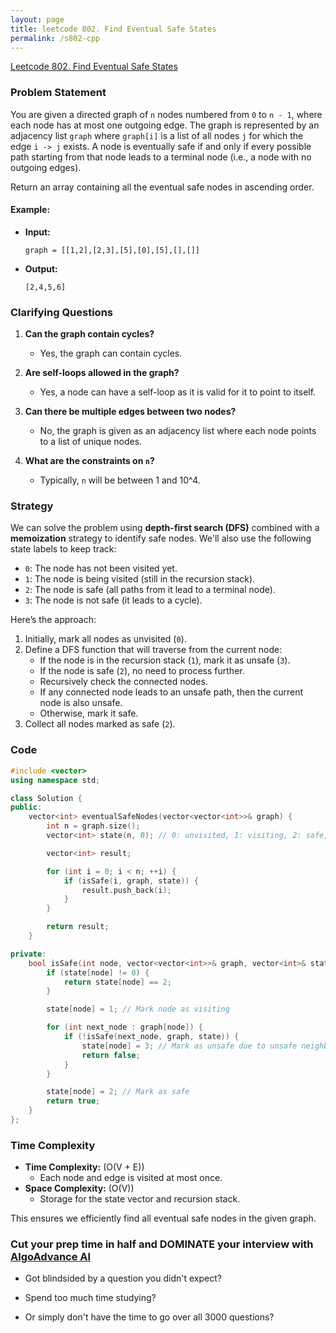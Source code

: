 ```yaml
---
layout: page
title: leetcode 802. Find Eventual Safe States
permalink: /s802-cpp
---
```

[Leetcode 802. Find Eventual Safe States](https://algoadvance.github.io/algoadvance/l802)
### Problem Statement

You are given a directed graph of `n` nodes numbered from `0` to `n - 1`, where each node has at most one outgoing edge. The graph is represented by an adjacency list `graph` where `graph[i]` is a list of all nodes `j` for which the edge `i -> j` exists. A node is eventually safe if and only if every possible path starting from that node leads to a terminal node (i.e., a node with no outgoing edges). 

Return an array containing all the eventual safe nodes in ascending order.

#### Example:

- **Input:**
  ```
  graph = [[1,2],[2,3],[5],[0],[5],[],[]]
  ```
- **Output:**
  ```
  [2,4,5,6]
  ```

### Clarifying Questions

1. **Can the graph contain cycles?**
   - Yes, the graph can contain cycles.

2. **Are self-loops allowed in the graph?**
   - Yes, a node can have a self-loop as it is valid for it to point to itself.

3. **Can there be multiple edges between two nodes?**
   - No, the graph is given as an adjacency list where each node points to a list of unique nodes.

4. **What are the constraints on `n`?**
   - Typically, `n` will be between 1 and 10^4.

### Strategy

We can solve the problem using **depth-first search (DFS)** combined with a **memoization** strategy to identify safe nodes. We'll also use the following state labels to keep track:
- `0`: The node has not been visited yet.
- `1`: The node is being visited (still in the recursion stack).
- `2`: The node is safe (all paths from it lead to a terminal node).
- `3`: The node is not safe (it leads to a cycle).

Here’s the approach:
1. Initially, mark all nodes as unvisited (`0`).
2. Define a DFS function that will traverse from the current node:
   - If the node is in the recursion stack (`1`), mark it as unsafe (`3`).
   - If the node is safe (`2`), no need to process further.
   - Recursively check the connected nodes.
   - If any connected node leads to an unsafe path, then the current node is also unsafe.
   - Otherwise, mark it safe.
3. Collect all nodes marked as safe (`2`).

### Code

```cpp
#include <vector>
using namespace std;

class Solution {
public:
    vector<int> eventualSafeNodes(vector<vector<int>>& graph) {
        int n = graph.size();
        vector<int> state(n, 0); // 0: unvisited, 1: visiting, 2: safe, 3: unsafe

        vector<int> result;

        for (int i = 0; i < n; ++i) {
            if (isSafe(i, graph, state)) {
                result.push_back(i);
            }
        }

        return result;
    }

private:
    bool isSafe(int node, vector<vector<int>>& graph, vector<int>& state) {
        if (state[node] != 0) {
            return state[node] == 2;
        }

        state[node] = 1; // Mark node as visiting

        for (int next_node : graph[node]) {
            if (!isSafe(next_node, graph, state)) {
                state[node] = 3; // Mark as unsafe due to unsafe neighbor
                return false;
            }
        }

        state[node] = 2; // Mark as safe
        return true;
    }
};
```

### Time Complexity

- **Time Complexity:** \(O(V + E)\)
  - Each node and edge is visited at most once.
- **Space Complexity:** \(O(V)\)
  - Storage for the state vector and recursion stack.

This ensures we efficiently find all eventual safe nodes in the given graph.


### Cut your prep time in half and DOMINATE your interview with [AlgoAdvance AI](https://algoAdvance.com)

- Got blindsided by a question you didn't expect?

- Spend too much time studying?

- Or simply don't have the time to go over all 3000 questions?

